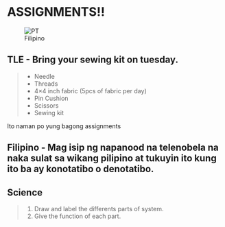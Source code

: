 # ASSIGNMENTS!!

<figure>
    <img src="https://scontent.fmnl30-2.fna.fbcdn.net/v/t1.15752-9/373364894_604991191846325_8870457842455679723_n.jpg?_nc_cat=100&ccb=1-7&_nc_sid=ae9488&_nc_eui2=AeFes_b_dY9Z66DpwwRSp-gwVfA42iuiipBV8DjaK6KKkDQ0mYNvwWl49B_N3Qj-vsxsr9VeHcDiK0c0V7sDvkzy&_nc_ohc=k-T_0XAplVYAX82t7MW&_nc_ht=scontent.fmnl30-2.fna&oh=03_AdThbDXL1yQ7k4AyyWv2uq2KLPQmshYsuXQUw2XxPUSqmg&oe=65250C2B"
         alt="PT">
    <figcaption>Filipino</figcaption>
</figure>

## TLE - Bring your sewing kit on tuesday.

> - Needle
> - Threads
> - 4×4 inch fabric (5pcs of fabric per day)
> - Pin Cushion
> - Scissors
> - Sewing kit

Ito naman po yung bagong assignments

## Filipino - Mag isip ng napanood na telenobela na naka sulat sa wikang pilipino at tukuyin ito kung ito ba ay konotatibo o denotatibo.


## Science
> 1. Draw and label the differents parts of system.
> 2. Give the function of each part.
